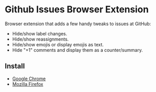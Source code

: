 Github Issues Browser Extension
===============================

Browser extension that adds a few handy tweaks to issues at GitHub:

- Hide/show label changes.
- Hide/show reassignments.
- Hide/show emojis or display emojis as text.
- Hide "+1" comments and display them as a counter/summary.

## Install

- [Google Chrome](https://chrome.google.com/webstore/detail/github-issues/jlhpeckkndnaidhfihcmlihekebdepgg)
- [Mozilla Firefox](https://addons.mozilla.org/en-US/firefox/addon/github-issues-extension/)

